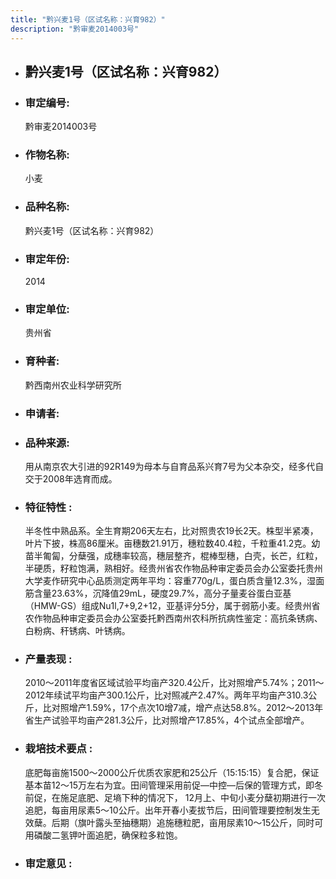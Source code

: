 ```yaml
---
title: "黔兴麦1号（区试名称：兴育982）"
description: "黔审麦2014003号"
---
```

* ## 黔兴麦1号（区试名称：兴育982）
* ###  审定编号:  
   黔审麦2014003号

*  ### 作物名称:  
   小麦

*   ###  品种名称: 
    黔兴麦1号（区试名称：兴育982）

*   ### 审定年份: 
    2014

*   ### 审定单位:  
    贵州省

*   ### 育种者:  
    黔西南州农业科学研究所

*   ### 申请者:  
    

*   ### 品种来源:  
    用从南京农大引进的92R149为母本与自育品系兴育7号为父本杂交，经多代自交于2008年选育而成。


*   ### 特征特性 : 
    半冬性中熟品系。全生育期206天左右，比对照贵农19长2天。株型半紧凑，叶片下披，株高86厘米。亩穗数21.91万，穗粒数40.4粒，千粒重41.2克。幼苗半匍匐，分蘖强，成穗率较高，穗层整齐，棍棒型穗，白壳，长芒，红粒，半硬质，籽粒饱满，熟相好。经贵州省农作物品种审定委员会办公室委托贵州大学麦作研究中心品质测定两年平均：容重770g/L，蛋白质含量12.3%，湿面筋含量23.63%，沉降值29mL，硬度29.7%，高分子量麦谷蛋白亚基（HMW-GS）组成Nu1l,7+9,2+12，亚基评分5分，属于弱筋小麦。经贵州省农作物品种审定委员会办公室委托黔西南州农科所抗病性鉴定：高抗条锈病、白粉病、秆锈病、叶锈病。

*   ### 产量表现 : 
    2010～2011年度省区域试验平均亩产320.4公斤，比对照增产5.74%；2011～2012年续试平均亩产300.1公斤，比对照减产2.47%。两年平均亩产310.3公斤，比对照增产1.59%，17个点次10增7减，增产点达58.8%。2012～2013年省生产试验平均亩产281.3公斤，比对照增产17.85%，4个试点全部增产。

*   ### 栽培技术要点 : 
    底肥每亩施1500～2000公斤优质农家肥和25公斤（15:15:15）复合肥，保证基本苗12～15万左右为宜。田间管理采用前促—中控—后保的管理方式，即冬前促，在施足底肥、足墒下种的情况下， 12月上、中旬小麦分蘖初期进行一次追肥，每亩用尿素5～10公斤。出年开春小麦拔节后，田间管理要控制发生无效蘖。后期（旗叶露头至抽穗期）追施穗粒肥，亩用尿素10～15公斤，同时可用磷酸二氢钾叶面追肥，确保粒多粒饱。

*   ### 审定意见 : 
    
